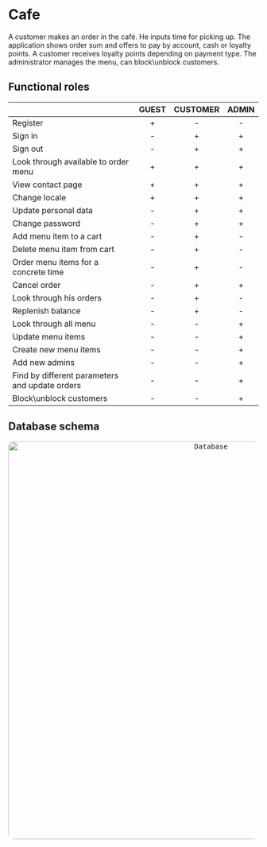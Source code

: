 # Cafe

A customer makes an order in the café. He inputs time for picking up. The application shows order sum and offers to pay by account, cash or loyalty points. A customer receives loyalty points depending on payment type. The administrator manages the menu, can block\unblock customers.

## Functional roles
||GUEST|CUSTOMER|ADMIN|
| :- | :-: | :-: | :-: |
|Register|+|-|-|
|Sign in|-|+|+|
|Sign out|-|+|+|
|Look through available to order menu|+|+|+|
|View contact page|+|+|+|
|Change locale|+|+|+|
|Update personal data|-|+|+|
|Change password|-|+|+|
|Add menu item to a cart|-|+|-|
|Delete menu item from cart|-|+|-|
|Order menu items for a concrete time|-|+|-|
|Cancel order|-|+|+|
|Look through his orders|-|+|-|
|Replenish balance|-|+|-|
|Look through all menu|-|-|+|
|Update menu items|-|-|+|
|Create new menu items|-|-|+|
|Add new admins|-|-|+|
|Find by different parameters and update orders|-|-|+|
|Block\unblock customers|-|-|+|

## Database schema
</p>
<p align="center">
  <kbd> <img alt="Database" src="https://user-images.githubusercontent.com/82093777/180476009-f9e2c73c-57ae-49cf-8f8f-0561eaf6bd78.png" width="800" style="border-radius:10px"\></kbd> 
</p>

